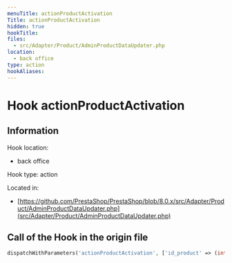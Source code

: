 ```yaml
---
menuTitle: actionProductActivation
Title: actionProductActivation
hidden: true
hookTitle: 
files:
  - src/Adapter/Product/AdminProductDataUpdater.php
location:
  - back office
type: action
hookAliases:
---
```


# Hook actionProductActivation

## Information

Hook location:
  - back office

Hook type: action

Located in: 
  - [https://github.com/PrestaShop/PrestaShop/blob/8.0.x/src/Adapter/Product/AdminProductDataUpdater.php](src/Adapter/Product/AdminProductDataUpdater.php)

## Call of the Hook in the origin file

```php
dispatchWithParameters('actionProductActivation', ['id_product' => (int) $product->id, 'product' => $product, 'activated' => $activate])
```